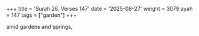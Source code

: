 +++
title = 'Surah 26, Verses 147'
date = '2025-08-27'
weight = 3079
ayah = 147
tags = ["garden"]
+++

amid gardens and springs,